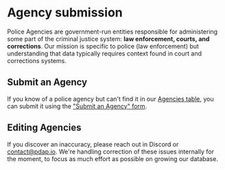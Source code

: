 # Agency submission

Police Agencies are government-run entities responsible for administering some part of the criminal justice system: **law enforcement, courts, and corrections**. Our mission is specific to police (law enforcement) but understanding that data typically requires context found in court and corrections systems.

## Submit an Agency

If you know of a police agency but can't find it in our [Agencies table](https://airtable.com/shr43ihbyM8DDkKx4/tblpnd3ei5SlibcCX), you can submit it using the ["Submit an Agency" form](https://airtable.com/shrzxLdSsYmBvIWMH).

## Editing Agencies

If you discover an inaccuracy, please reach out in Discord or [contact@pdap.io](mailto:contact@pdap.io). We're handling correction of these issues internally for the moment, to focus as much effort as possible on growing our database.
